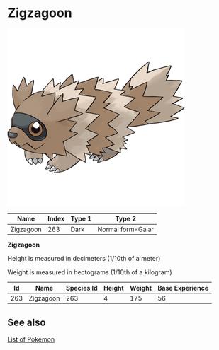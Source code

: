 # Zigzagoon


![Zigzagoon](images/263.png)

| **Name** | **Index** | **Type 1** | **Type 2** |
|----|----|----|----|
| Zigzagoon | 263 | Dark | Normal form=Galar  |

**Zigzagoon** 


Height is measured in decimeters (1/10th of a meter)

Weight is measured in hectograms (1/10th of a kilogram)

| **Id** | **Name** | **Species Id** | **Height** | **Weight** | **Base Experience** |
|--------|----------|----------------|------------|------------|---------------------|
| 263 | Zigzagoon | 263 | 4 | 175 | 56 |


## See also

[List of Pokémon](../pokemon.md)
